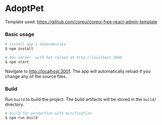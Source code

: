 # AdoptPet 

Template used: https://github.com/coreui/coreui-free-react-admin-template

### Basic usage

``` bash
# install app's dependencies
$ npm install

# dev server  with hot reload at http://localhost:3000
$ npm start
```

Navigate to [http://localhost:3001](http://localhost:3001). The app will automatically reload if you change any of the source files.

### Build

Run `build` to build the project. The build artifacts will be stored in the `build/` directory.

```bash
# build for production with minification
$ npm run build
```

